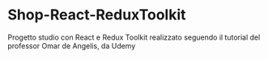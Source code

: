 # Shop-React-ReduxToolkit
Progetto studio con React e Redux Toolkit realizzato seguendo il tutorial del professor Omar de Angelis, da Udemy
